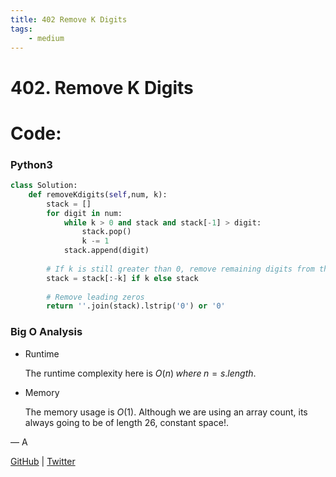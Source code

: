 ```yaml
---
title: 402 Remove K Digits
tags:
    - medium
---
```



# 402. Remove K Digits

# Code:

### Python3

```python
class Solution:
    def removeKdigits(self,num, k):
        stack = []
        for digit in num:
            while k > 0 and stack and stack[-1] > digit:
                stack.pop()
                k -= 1
            stack.append(digit)
    
        # If k is still greater than 0, remove remaining digits from the end
        stack = stack[:-k] if k else stack
    
        # Remove leading zeros
        return ''.join(stack).lstrip('0') or '0'
```

### Big O Analysis

- Runtime
    
    The runtime complexity here is $O(n) \; where \; n=s.length$.
    
- Memory
    
    The memory usage is $O(1)$. Although we are using an array count, its always going to be of length 26, constant space!.
    

— A

[GitHub](https://github.com/AtharvaKamble) | [Twitter](https://twitter.com/AtharvaKamble07)